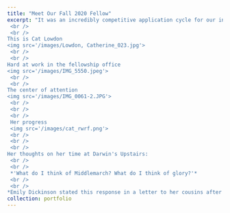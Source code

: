 ```yaml
---
title: "Meet Our Fall 2020 Fellow"
excerpt: "It was an incredibly competitive application cycle for our innagural RWRF competition. But in the end someone had to win out. We are so pleased to announce our first winner.
 <br /> 
 <br /> 
This is Cat Lowdon
<img src='/images/Lowdon, Catherine_023.jpg'>
 <br /> 
 <br /> 
Hard at work in the fellowship office
<img src='/images/IMG_5550.jpeg'>
 <br /> 
 <br /> 
The center of attention
<img src='/images/IMG_0061-2.JPG'>
 <br /> 
 <br /> 
 <br /> 
 Her progress
 <img src='/images/cat_rwrf.png'>
 <br /> 
 <br /> 
 <br /> 
Her thoughts on her time at Darwin's Upstairs:
 <br /> 
 <br /> 
 *'What do I think of Middlemarch? What do I think of glory?'* 
 <br /> 
 <br /> 
*Emily Dickinson stated this response in a letter to her cousins after reading George Eliot’s famous novel. I would say the same of my Remote Worker In Residence Experience.*"
collection: portfolio
---
```

